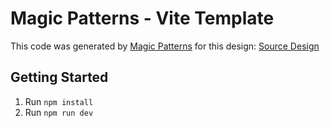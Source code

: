 # Magic Patterns - Vite Template

This code was generated by [Magic Patterns](https://magicpatterns.com) for this design: [Source Design](https://www.magicpatterns.com/c/5ad47qmza4jlx6l53jpco3)

## Getting Started

1. Run `npm install`
2. Run `npm run dev`
